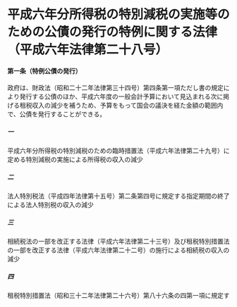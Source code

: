 # 平成六年分所得税の特別減税の実施等のための公債の発行の特例に関する法律（平成六年法律第二十八号）
#### 第一条（特例公債の発行）
政府は、財政法（昭和二十二年法律第三十四号）第四条第一項ただし書の規定により発行する公債のほか、平成六年度の一般会計予算において見込まれる次に掲げる租税収入の減少を補うため、予算をもって国会の議決を経た金額の範囲内で、公債を発行することができる。
##### 一
平成六年分所得税の特別減税のための臨時措置法（平成六年法律第二十九号）に定める特別減税の実施による所得税の収入の減少
##### 二
法人特別税法（平成四年法律第十五号）第二条第四号に規定する指定期間の終了による法人特別税の収入の減少
##### 三
相続税法の一部を改正する法律（平成六年法律第二十三号）及び租税特別措置法の一部を改正する法律（平成六年法律第二十二号）の施行による相続税の収入の減少
##### 四
租税特別措置法（昭和三十二年法律第二十六号）第八十六条の四第一項に規定する普通乗用自動車の譲渡等に係る消費税の税率の特例の適用期間の終了による消費税の収入の減少
#### 第二条（償還計画の国会への提出）
政府は、前条の議決を経ようとするときは、同条の公債の償還の計画を国会に提出しなければならない。
# 附　則
この法律は、平成六年四月一日から施行する。
